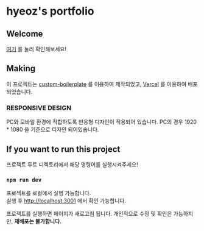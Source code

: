 # hyeoz's portfolio

## Welcome

[여기](https://hyeoz-portfolio-v2.vercel.app/) 를 눌러 확인해보세요!

## Making

이 프로젝트는 [custom-boilerplate](https://github.com/hyeoz/custom-boilerplate) 를 이용하여 제작되었고,
[Vercel](https://vercel.com/) 를 이용하여 배포되었습니다.

### RESPONSIVE DESIGN

PC와 모바일 환경에 적합하도록 반응형 디자인이 적용되어 있습니다.
PC의 경우 1920 \* 1080 을 기준으로 디자인 되어있습니다.

## If you want to run this project

프로젝트 루트 디렉토리에서 해당 명령어를 실행시켜주세요!

### `npm run dev`

프로젝트를 로컬에서 실행 가능합니다. \
실행 후 [http://localhost:3001](http://localhost:3001) 에서 확인 가능합니다.

프로젝트를 실행하면 페이지가 새로고침 됩니다.
개인적으로 수정 및 확인은 가능하지만, **재배포는 불가합니다.**
